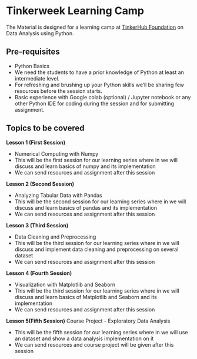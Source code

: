 # Tinkerweek Learning Camp

The Material is designed for a learning camp at [TinkerHub Foundation](https://github.com/tinkerhub-org) on Data Analysis using Python.

## Pre-requisites 

 - Python Basics 
 - We need the students to have  a prior knowledge of Python at least an intermediate level. 
 - For refreshing and brushing up your Python skills we’ll be sharing few resources before the session starts.
 - Basic experience with Google colab (optional) / Jupyter notebook or any other Python IDE  for coding during the session and for submitting assignment. 


## Topics to be covered

**Lesson 1 (First Session)** 
 - Numerical Computing with Numpy
 - This will be the first session for our learning series where in we will discuss and learn basics of numpy and its implementation 
 - We can send  resources and assignment after this session 

**Lesson 2 (Second Session)**
 - Analyzing Tabular Data with Pandas
 - This will be the second  session for our learning series where in we will discuss and learn basics of pandas and its implementation 
 - We can send  resources and assignment after this session 

**Lesson 3 (Third Session)**
 - Data Cleaning and Preprocessing
 - This will be the third  session for our learning series where in we will discuss and implement data cleaning and preprocessing on several dataset
 - We can send  resources and assignment after this session 

**Lesson 4 (Fourth Session)**
 - Visualization with Matplotlib and Seaborn
 - This will be the third session for our learning series where in we will discuss and learn basics of Matplotlib and Seaborn and its implementation 
 - We can send  resources and assignment after this session 

**Lesson 5(Fifth Session)**
Course Project - Exploratory Data Analysis
 - This will be the fifth  session for our learning series where in we will use an dataset and show a data analysis implementation on it 
 - We can send  resources and course project will be given after this session 

